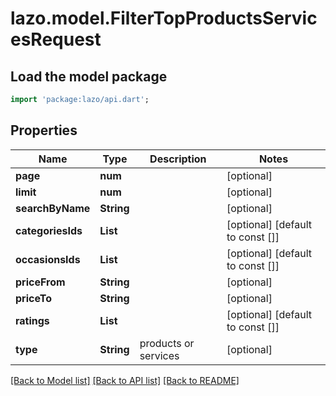 # lazo.model.FilterTopProductsServicesRequest

## Load the model package
```dart
import 'package:lazo/api.dart';
```

## Properties
Name | Type | Description | Notes
------------ | ------------- | ------------- | -------------
**page** | **num** |  | [optional] 
**limit** | **num** |  | [optional] 
**searchByName** | **String** |  | [optional] 
**categoriesIds** | **List<int>** |  | [optional] [default to const []]
**occasionsIds** | **List<num>** |  | [optional] [default to const []]
**priceFrom** | **String** |  | [optional] 
**priceTo** | **String** |  | [optional] 
**ratings** | **List<String>** |  | [optional] [default to const []]
**type** | **String** | products or services | [optional] 

[[Back to Model list]](../README.md#documentation-for-models) [[Back to API list]](../README.md#documentation-for-api-endpoints) [[Back to README]](../README.md)


